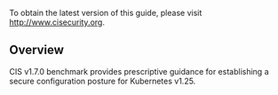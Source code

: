 To obtain the latest version of this guide, please visit http://www.cisecurity.org.

## Overview

CIS v1.7.0 benchmark provides prescriptive guidance for establishing a secure configuration posture for Kubernetes v1.25.

